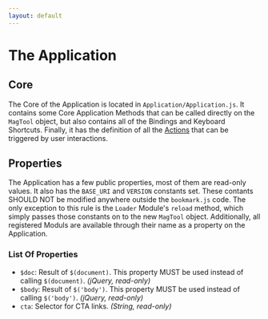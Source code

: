 ```yaml
---
layout: default
---
```


# The Application
<!-- [[TOC]] -->

## Core

The Core of the Application is located in `Application/Application.js`. It contains some Core Application Methods that can be called directly on the `MagTool` object, but also contains all of the Bindings and Keyboard Shortcuts. Finally, it has the definition of all the [Actions][docs.actions] that can be triggered by user interactions.

## Properties

The Application has a few public properties, most of them are read-only values. It also has the `BASE_URI` and `VERSION` constants set. These contants SHOULD NOT be modified anywhere outside the `bookmark.js` code. The only exception to this rule is the `Loader` Module's `reload` method, which simply passes those constants on to the new `MagTool` object. Additionally, all registered Moduls are available through their name as a property on the Application.

### List Of Properties

 - `$doc`: Result of `$(document)`. This property MUST be used instead of calling `$(document)`. *(jQuery, read-only)*
 - `$body`: Result of `$('body')`. This property MUST be used instead of calling `$('body')`. *(jQuery, read-only)*
 - `cta`: Selector for CTA links. *(String, read-only)*

[docs.actions]: docs/dev/actions
